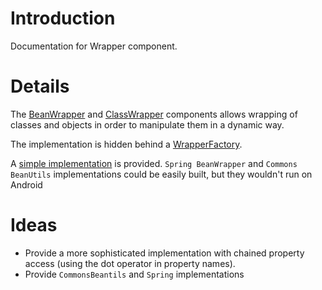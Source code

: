 # Introduction #
Documentation for Wrapper component.


# Details #
The [BeanWrapper](http://code.google.com/p/oxenjavacommons/source/browse/trunk/ar.com.oxen.commons/src/main/java/ar/com/oxen/commons/bean/api/BeanWrapper.java) and [ClassWrapper](http://code.google.com/p/oxenjavacommons/source/browse/trunk/ar.com.oxen.commons/src/main/java/ar/com/oxen/commons/bean/api/ClassWrapper.java) components allows wrapping of classes and objects in order to manipulate them in a dynamic way.

The implementation is hidden behind a [WrapperFactory](http://code.google.com/p/oxenjavacommons/source/browse/trunk/ar.com.oxen.commons/src/main/java/ar/com/oxen/commons/bean/api/WrapperFactory.java).

A [simple implementation](http://code.google.com/p/oxenjavacommons/source/browse/#svn%2Ftrunk%2Far.com.oxen.commons%2Fsrc%2Fmain%2Fjava%2Far%2Fcom%2Foxen%2Fcommons%2Fbean%2Fimpl%2Fsimple) is provided. `Spring BeanWrapper` and `Commons BeanUtils` implementations could be easily built, but they wouldn't run on Android

# Ideas #
  * Provide a more sophisticated implementation with chained property access (using the dot operator in property names).
  * Provide `CommonsBeantils` and `Spring` implementations